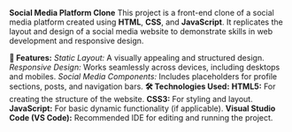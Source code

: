 **Social Media Platform Clone**
This project is a front-end clone of a social media platform created using **HTML**, **CSS**, and **JavaScript**. It replicates the layout and design of a social media website to demonstrate skills in web development and responsive design.

**🚀 Features:**
*Static Layout:* A visually appealing and structured design.
*Responsive Design:* Works seamlessly across devices, including desktops and mobiles.
*Social Media Components:* Includes placeholders for profile sections, posts, and navigation bars.
**🛠️ Technologies Used:**
**HTML5:** For creating the structure of the website.
**CSS3:** For styling and layout.
**JavaScript:** For basic dynamic functionality (if applicable).
**Visual Studio Code (VS Code):** Recommended IDE for editing and running the project.

